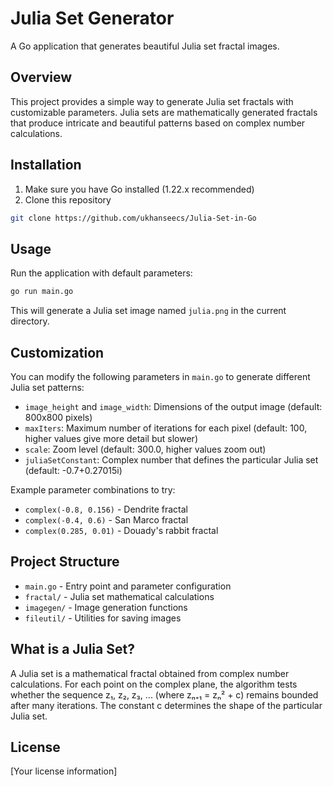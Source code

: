 # Julia Set Generator

A Go application that generates beautiful Julia set fractal images.

## Overview

This project provides a simple way to generate Julia set fractals with customizable parameters. Julia sets are mathematically generated fractals that produce intricate and beautiful patterns based on complex number calculations.

## Installation

1. Make sure you have Go installed (1.22.x recommended)
2. Clone this repository

```bash
git clone https://github.com/ukhanseecs/Julia-Set-in-Go
```

## Usage

Run the application with default parameters:

```bash
go run main.go
```

This will generate a Julia set image named `julia.png` in the current directory.

## Customization

You can modify the following parameters in `main.go` to generate different Julia set patterns:

- `image_height` and `image_width`: Dimensions of the output image (default: 800x800 pixels)
- `maxIters`: Maximum number of iterations for each pixel (default: 100, higher values give more detail but slower)
- `scale`: Zoom level (default: 300.0, higher values zoom out)
- `juliaSetConstant`: Complex number that defines the particular Julia set (default: -0.7+0.27015i)

Example parameter combinations to try:

- `complex(-0.8, 0.156)` - Dendrite fractal
- `complex(-0.4, 0.6)` - San Marco fractal
- `complex(0.285, 0.01)` - Douady's rabbit fractal

## Project Structure

- `main.go` - Entry point and parameter configuration
- `fractal/` - Julia set mathematical calculations
- `imagegen/` - Image generation functions
- `fileutil/` - Utilities for saving images

## What is a Julia Set?

A Julia set is a mathematical fractal obtained from complex number calculations. For each point on the complex plane, the algorithm tests whether the sequence z₁, z₂, z₃, ... (where zₙ₊₁ = zₙ² + c) remains bounded after many iterations. The constant c determines the shape of the particular Julia set.

## License

[Your license information]
